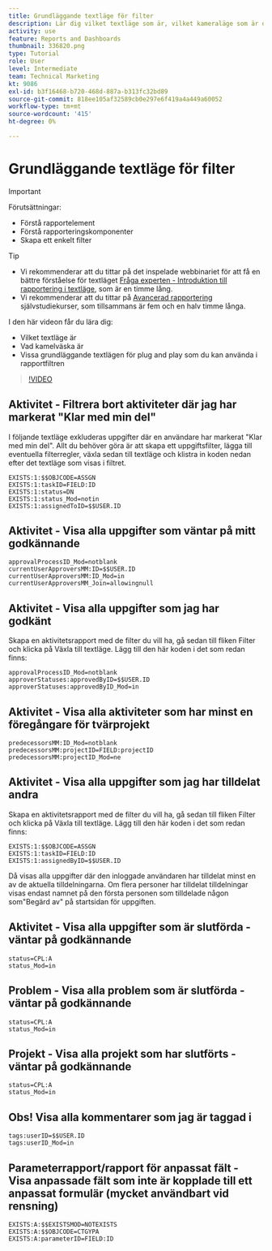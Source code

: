 ```yaml
---
title: Grundläggande textläge för filter
description: Lär dig vilket textläge som är, vilket kameraläge som är och lite grundläggande textläge som du kan använda i rapportfilter i [!DNL  Workfront].
activity: use
feature: Reports and Dashboards
thumbnail: 336820.png
type: Tutorial
role: User
level: Intermediate
team: Technical Marketing
kt: 9086
exl-id: b3f16468-b720-468d-887a-b313fc32bd89
source-git-commit: 818ee105af32589cb0e297e6f419a4a449a60052
workflow-type: tm+mt
source-wordcount: '415'
ht-degree: 0%

---
```


# Grundläggande textläge för filter

>[!IMPORTANT]
>
>Förutsättningar:
>
>* Förstå rapportelement
>* Förstå rapporteringskomponenter
>* Skapa ett enkelt filter


>[!TIP]
>
>* Vi rekommenderar att du tittar på det inspelade webbinariet för att få en bättre förståelse för textläget [Fråga experten - Introduktion till rapportering i textläge](https://experienceleague.adobe.com/docs/workfront-events/events/reporting-and-dashboards/introduction-to-text-mode-reporting.html?lang=en), som är en timme lång.
>* Vi rekommenderar att du tittar på [Avancerad rapportering](https://experienceleague.adobe.com/docs/workfront-learn/tutorials-workfront/reporting/advanced-reporting/welcome-to-advanced-reporting.html?lang=en) självstudiekurser, som tillsammans är fem och en halv timme långa.



I den här videon får du lära dig:

* Vilket textläge är
* Vad kamelväska är
* Vissa grundläggande textlägen för plug and play som du kan använda i rapportfiltren

>[!VIDEO](https://video.tv.adobe.com/v/336820/?quality=12)


## Aktivitet - Filtrera bort aktiviteter där jag har markerat &quot;Klar med min del&quot;

I följande textläge exkluderas uppgifter där en användare har markerat &quot;Klar med min del&quot;. Allt du behöver göra är att skapa ett uppgiftsfilter, lägga till eventuella filterregler, växla sedan till textläge och klistra in koden nedan efter det textläge som visas i filtret.

```
EXISTS:1:$$OBJCODE=ASSGN  
EXISTS:1:taskID=FIELD:ID  
EXISTS:1:status=DN  
EXISTS:1:status_Mod=notin  
EXISTS:1:assignedToID=$$USER.ID 
```

## Aktivitet - Visa alla uppgifter som väntar på mitt godkännande

```
approvalProcessID_Mod=notblank
currentUserApproversMM:ID=$$USER.ID
currentUserApproversMM:ID_Mod=in
currentUserApproversMM_Join=allowingnull
```

## Aktivitet - Visa alla uppgifter som jag har godkänt

Skapa en aktivitetsrapport med de filter du vill ha, gå sedan till fliken Filter och klicka på Växla till textläge. Lägg till den här koden i det som redan finns:

```
approvalProcessID_Mod=notblank
approverStatuses:approvedByID=$$USER.ID
approverStatuses:approvedByID_Mod=in
```

## Aktivitet - Visa alla aktiviteter som har minst en föregångare för tvärprojekt

```
predecessorsMM:ID_Mod=notblank
predecessorsMM:projectID=FIELD:projectID
predecessorsMM:projectID_Mod=ne
```

## Aktivitet - Visa alla uppgifter som jag har tilldelat andra

Skapa en aktivitetsrapport med de filter du vill ha, gå sedan till fliken Filter och klicka på Växla till textläge. Lägg till den här koden i det som redan finns:

```
EXISTS:1:$$OBJCODE=ASSGN
EXISTS:1:taskID=FIELD:ID
EXISTS:1:assignedByID=$$USER.ID
```

Då visas alla uppgifter där den inloggade användaren har tilldelat minst en av de aktuella tilldelningarna. Om flera personer har tilldelat tilldelningar visas endast namnet på den första personen som tilldelade någon som&quot;Begärd av&quot; på startsidan för uppgiften.

## Aktivitet - Visa alla uppgifter som är slutförda - väntar på godkännande

```
status=CPL:A
status_Mod=in
```


## Problem - Visa alla problem som är slutförda - väntar på godkännande

```
status=CPL:A
status_Mod=in
```


## Projekt - Visa alla projekt som har slutförts - väntar på godkännande

```
status=CPL:A
status_Mod=in
```


## Obs! Visa alla kommentarer som jag är taggad i

```
tags:userID=$$USER.ID
tags:userID_Mod=in
```


## Parameterrapport/rapport för anpassat fält - Visa anpassade fält som inte är kopplade till ett anpassat formulär (mycket användbart vid rensning)

```
EXISTS:A:$$EXISTSMOD=NOTEXISTS
EXISTS:A:$$OBJCODE=CTGYPA
EXISTS:A:parameterID=FIELD:ID
```
